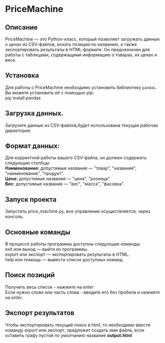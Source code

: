 # PriceMachine

## Описание
PriceMachine — это Python-класс, который позволяет загружать данные о ценах из CSV-файлов, искать позиции по названию, а также экспортировать результаты в HTML-формате. Он предназначен для работы с таблицами, содержащими информацию о товарах, их ценах и весе.

## Установка
Для работы с PriceMachine необходимо установить библиотеку `pandas`. Вы можете установить её с помощью pip:  
pip install pandas

## Загрузка данных.
Загрузите данные из CSV-файлов,будет использована текущая рабочая директория.

## Формат данных:
Для корректной работы вашего CSV-файла, он должен содержать следующие столбцы:  
**Наименование:** допустимые названия — "товар", "название", "наименование", "продукт".  
**Цена:** допустимые названия — "цена", "розница".  
**Вес:** допустимые названия — "вес", "масса", "фасовка".  

## Запуск проекта
Запустить price_machine.py, все управление осуществляется, через консоль.

## Основные команды
В процессе работы программы доступны следующие команды:  
exit или выход — выйти из программы.  
export или экспорт — экспортировать результаты в HTML.  
help или помощь — вывести список доступных команд.  

## Поиск позиций
Получить весь список - нажмите на *enter*  
Если нужно слово или часть слова - введите его без пробела и нажмите на *enter*. 

## Экспорт результатов
Чтобы экспортировать текущий поиск в html, то необходимо ввести команду *export* или *экспорт*, предложит создать имя файла, если оставить графу пустой по умолчанию название **output.html**


